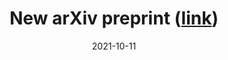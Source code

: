 ---
title: 'New arXiv preprint ([link](https://harold-berjamin.github.io/publication/2021-10-08-arxiv))'
date: 2021-10-11
permalink: /posts/2021-10-11-post2
---